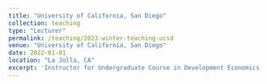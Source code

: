 ```yaml
---
title: "University of California, San Diego"
collection: teaching
type: "Lecturer"
permalink: /teaching/2023-winter-teaching-ucsd
venue: "University of California, San Diego"
date: 2022-01-01
location: "La Jolla, CA"
excerpt: 'Instructor for Undergraduate Course in Development Economics for Winter Quarter 2023'
---
```




